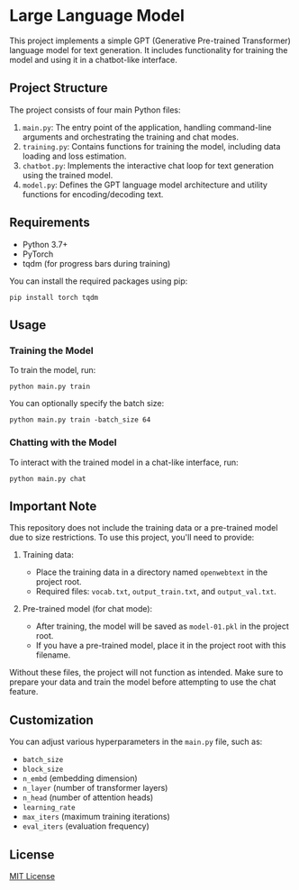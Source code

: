 # Large Language Model

This project implements a simple GPT (Generative Pre-trained Transformer) language model for text generation. It includes functionality for training the model and using it in a chatbot-like interface.

## Project Structure

The project consists of four main Python files:

1. `main.py`: The entry point of the application, handling command-line arguments and orchestrating the training and chat modes.
2. `training.py`: Contains functions for training the model, including data loading and loss estimation.
3. `chatbot.py`: Implements the interactive chat loop for text generation using the trained model.
4. `model.py`: Defines the GPT language model architecture and utility functions for encoding/decoding text.

## Requirements

- Python 3.7+
- PyTorch
- tqdm (for progress bars during training)

You can install the required packages using pip:

```
pip install torch tqdm
```

## Usage

### Training the Model

To train the model, run:

```
python main.py train
```

You can optionally specify the batch size:

```
python main.py train -batch_size 64
```

### Chatting with the Model

To interact with the trained model in a chat-like interface, run:

```
python main.py chat
```

## Important Note

This repository does not include the training data or a pre-trained model due to size restrictions. To use this project, you'll need to provide:

1. Training data:
   - Place the training data in a directory named `openwebtext` in the project root.
   - Required files: `vocab.txt`, `output_train.txt`, and `output_val.txt`.

2. Pre-trained model (for chat mode):
   - After training, the model will be saved as `model-01.pkl` in the project root.
   - If you have a pre-trained model, place it in the project root with this filename.

Without these files, the project will not function as intended. Make sure to prepare your data and train the model before attempting to use the chat feature.

## Customization

You can adjust various hyperparameters in the `main.py` file, such as:

- `batch_size`
- `block_size`
- `n_embd` (embedding dimension)
- `n_layer` (number of transformer layers)
- `n_head` (number of attention heads)
- `learning_rate`
- `max_iters` (maximum training iterations)
- `eval_iters` (evaluation frequency)

## License

[MIT License](https://opensource.org/licenses/MIT)




